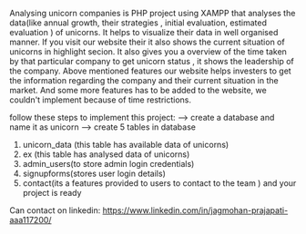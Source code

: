 Analysing unicorn companies is PHP project using XAMPP that analyses the data(like annual growth, their strategies , initial evaluation, estimated evaluation ) of unicorns. It helps to visualize their data in well organised manner. If you visit our website their it also shows the current situation of unicorns in highlight secion.
It also gives you a overview of the time taken by that particular company to get unicorn status , it shows the leadership of the company.
Above mentioned features our website helps investers to get the information regarding the company and their current situation in the market.
And some more features has to be added to the website, we couldn't implement because of time restrictions.

follow these steps to implement this project:
--> create a database and name it as unicorn 
--> create 5 tables in database
  1) unicorn_data (this table has available data of unicorns)
  2) ex (this table has analysed data of unicorns)
  3) admin_users(to store admin login credentials)
  4) signupforms(stores user login details)
  5) contact(its a features provided to users to contact to the team )
and your project is ready

Can contact on linkedin: https://www.linkedin.com/in/jagmohan-prajapati-aaa117200/

